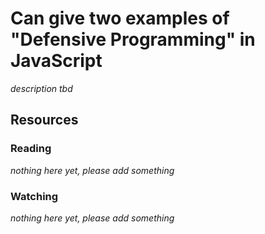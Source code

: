 # Can give two examples of "Defensive Programming" in JavaScript
_description tbd_
## Resources
### Reading
_nothing here yet, please add something_
### Watching
_nothing here yet, please add something_
